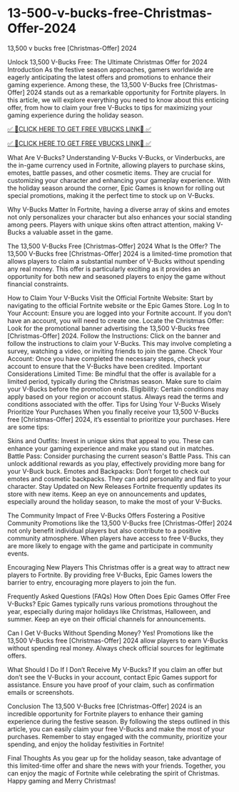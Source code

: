 # 13-500-v-bucks-free-Christmas-Offer-2024
13,500 v bucks free [Christmas-Offer] 2024

Unlock 13,500 V-Bucks Free: The Ultimate Christmas Offer for 2024
Introduction
As the festive season approaches, gamers worldwide are eagerly anticipating the latest offers and promotions to enhance their gaming experience. Among these, the 13,500 V-Bucks free [Christmas-Offer] 2024 stands out as a remarkable opportunity for Fortnite players. In this article, we will explore everything you need to know about this enticing offer, from how to claim your free V-Bucks to tips for maximizing your gaming experience during the holiday season.



[✅ 🔴CLICK HERE TO GET FREE VBUCKS LINK🔴 ✅](https://tinyurl.com/4xut3tkv)

[✅ 🔴CLICK HERE TO GET FREE VBUCKS LINK🔴 ✅](https://tinyurl.com/4xut3tkv)

What Are V-Bucks?
Understanding V-Bucks
V-Bucks, or Vinderbucks, are the in-game currency used in Fortnite, allowing players to purchase skins, emotes, battle passes, and other cosmetic items. They are crucial for customizing your character and enhancing your gameplay experience. With the holiday season around the corner, Epic Games is known for rolling out special promotions, making it the perfect time to stock up on V-Bucks.

Why V-Bucks Matter
In Fortnite, having a diverse array of skins and emotes not only personalizes your character but also enhances your social standing among peers. Players with unique skins often attract attention, making V-Bucks a valuable asset in the game.

The 13,500 V-Bucks Free [Christmas-Offer] 2024
What Is the Offer?
The 13,500 V-Bucks free [Christmas-Offer] 2024 is a limited-time promotion that allows players to claim a substantial number of V-Bucks without spending any real money. This offer is particularly exciting as it provides an opportunity for both new and seasoned players to enjoy the game without financial constraints.

How to Claim Your V-Bucks
Visit the Official Fortnite Website: Start by navigating to the official Fortnite website or the Epic Games Store.
Log In to Your Account: Ensure you are logged into your Fortnite account. If you don’t have an account, you will need to create one.
Locate the Christmas Offer: Look for the promotional banner advertising the 13,500 V-Bucks free [Christmas-Offer] 2024.
Follow the Instructions: Click on the banner and follow the instructions to claim your V-Bucks. This may involve completing a survey, watching a video, or inviting friends to join the game.
Check Your Account: Once you have completed the necessary steps, check your account to ensure that the V-Bucks have been credited.
Important Considerations
Limited Time: Be mindful that the offer is available for a limited period, typically during the Christmas season. Make sure to claim your V-Bucks before the promotion ends.
Eligibility: Certain conditions may apply based on your region or account status. Always read the terms and conditions associated with the offer.
Tips for Using Your V-Bucks Wisely
Prioritize Your Purchases
When you finally receive your 13,500 V-Bucks free [Christmas-Offer] 2024, it’s essential to prioritize your purchases. Here are some tips:

Skins and Outfits: Invest in unique skins that appeal to you. These can enhance your gaming experience and make you stand out in matches.
Battle Pass: Consider purchasing the current season's Battle Pass. This can unlock additional rewards as you play, effectively providing more bang for your V-Buck buck.
Emotes and Backpacks: Don’t forget to check out emotes and cosmetic backpacks. They can add personality and flair to your character.
Stay Updated on New Releases
Fortnite frequently updates its store with new items. Keep an eye on announcements and updates, especially around the holiday season, to make the most of your V-Bucks.

The Community Impact of Free V-Bucks Offers
Fostering a Positive Community
Promotions like the 13,500 V-Bucks free [Christmas-Offer] 2024 not only benefit individual players but also contribute to a positive community atmosphere. When players have access to free V-Bucks, they are more likely to engage with the game and participate in community events.

Encouraging New Players
This Christmas offer is a great way to attract new players to Fortnite. By providing free V-Bucks, Epic Games lowers the barrier to entry, encouraging more players to join the fun.

Frequently Asked Questions (FAQs)
How Often Does Epic Games Offer Free V-Bucks?
Epic Games typically runs various promotions throughout the year, especially during major holidays like Christmas, Halloween, and summer. Keep an eye on their official channels for announcements.

Can I Get V-Bucks Without Spending Money?
Yes! Promotions like the 13,500 V-Bucks free [Christmas-Offer] 2024 allow players to earn V-Bucks without spending real money. Always check official sources for legitimate offers.

What Should I Do If I Don’t Receive My V-Bucks?
If you claim an offer but don’t see the V-Bucks in your account, contact Epic Games support for assistance. Ensure you have proof of your claim, such as confirmation emails or screenshots.

Conclusion
The 13,500 V-Bucks free [Christmas-Offer] 2024 is an incredible opportunity for Fortnite players to enhance their gaming experience during the festive season. By following the steps outlined in this article, you can easily claim your free V-Bucks and make the most of your purchases. Remember to stay engaged with the community, prioritize your spending, and enjoy the holiday festivities in Fortnite!

Final Thoughts
As you gear up for the holiday season, take advantage of this limited-time offer and share the news with your friends. Together, you can enjoy the magic of Fortnite while celebrating the spirit of Christmas. Happy gaming and Merry Christmas!
